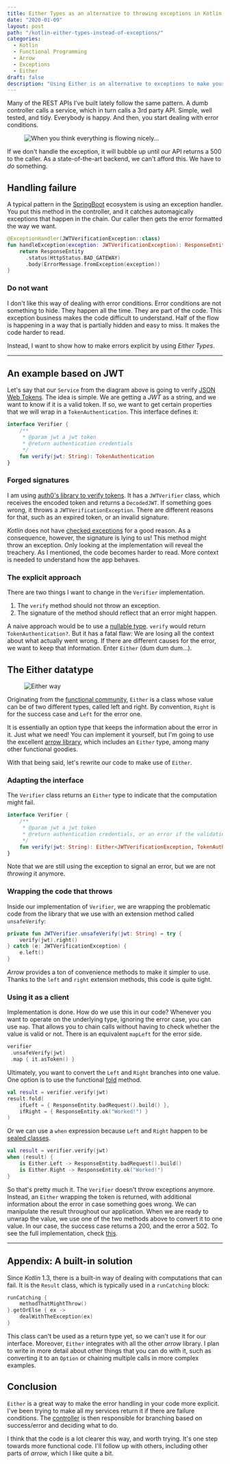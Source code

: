 ```yaml
---
title: Either Types as an alternative to throwing exceptions in Kotlin
date: "2020-01-09"
layout: post
path: "/kotlin-either-types-instead-of-exceptions/"
categories:
  - Kotlin
  - Functional Programming
  - Arrow
  - Exceptions
  - Either
draft: false
description: "Using Either is an alternative to exceptions to make your code more explicit about errors. Easy and convenient with Kotlin and Arrow"
---
```


Many of the REST APIs I’ve built lately follow the same pattern. A dumb controller calls a service, which in turn calls a 3rd party API. Simple, well tested, and tidy. Everybody is happy. And then, you start dealing with error conditions.

<figure class="figure">
  <img src="./images/exception.png" alt="When you think everything is flowing nicely..." />
</figure>

If we don't handle the exception, it will bubble up until our API returns a 500 to the caller. As a state-of-the-art backend, we can't afford this. We have to *do* something.

## Handling failure

A typical pattern in the [SpringBoot](https://spring.io/projects/spring-boot) ecosystem is using an exception handler. You put this method in the controller, and it catches automagically exceptions that happen in the chain. Our caller then gets the error formatted the way we want.

```kotlin  # example1
@ExceptionHandler(JWTVerificationException::class)
fun handleException(exception: JWTVerificationException): ResponseEntity<ErrorMessage> {
    return ResponseEntity
      .status(HttpStatus.BAD_GATEWAY)
      .body(ErrorMessage.fromException(exception))
}
```

### Do not want

I don't like this way of dealing with error conditions. Error conditions are not something to hide. They happen all the time. They are part of the code. This exception business makes the code difficult to understand. Half of the flow is happening in a way that is partially hidden and easy to miss. It makes the code harder to read.

Instead, I want to show how to make errors explicit by using _Either Types_.

---

## An example based on JWT

Let's say that our `Service` from the diagram above is going to verify [JSON Web Tokens](https://jwt.io/). The idea is simple. We are getting a _JWT_ as a string, and we want to know if it is a valid token. If so, we want to get certain properties that we will wrap in a `TokenAuthentication`. This interface defines it:

```kotlin # example2
interface Verifier {
    /**
     * @param jwt a jwt token
     * @return authentication credentials
     */
    fun verify(jwt: String): TokenAuthentication
}
```

### Forged signatures

I am using [auth0's library to verify tokens](https://github.com/auth0/java-jwt). It has a `JWTVerifier` class, which receives the encoded token and returns a `DecodedJWT`. If something goes wrong, it throws a `JWTVerificationException`. There are different reasons for that, such as an expired token, or an invalid signature.

_Kotlin_ does not have [checked exceptions](https://kotlinlang.org/docs/reference/exceptions.html#checked-exceptions) for a good reason. As a consequence, however, the signature is lying to us! This method might throw an exception. Only looking at the implementation will reveal the treachery. As I mentioned, the code becomes harder to read. More context is needed to understand how the app behaves.

### The explicit approach

There are two things I want to change in the `Verifier` implementation.

1. The `verify` method should not throw an exception.
2. The signature of the method should reflect that an error might happen.

A naive approach would be to use a [nullable type](https://kotlinlang.org/docs/reference/null-safety.html#nullable-types-and-non-null-types). `verify` would return `TokenAuthentication?`. But it has a fatal flaw: We are losing all the context about what actually went wrong. If there are different causes for the error, we want to keep that information. 
Enter `Either` (dum dum dum...).

## The Either datatype

<figure class="figure figure--right">
  <img src="./images/either.png" alt="Either way" />
</figure>

Originating from the [functional community](http://hackage.haskell.org/package/base-4.12.0.0/docs/Data-Either.html), `Either` is a class whose value can be of two different types, called left and right. By convention, `Right` is for the success case and `Left` for the error one.

It is essentially an option type that keeps the information about the error in it. Just what we need! You can implement it yourself, but I'm going to use the excellent [arrow library](https://arrow-kt.io/docs/apidocs/arrow-core-data/arrow.core/-either/), which includes an `Either` type, among many other functional goodies.

With that being said, let's rewrite our code to make use of `Either`.

### Adapting the interface

The `Verifier` class returns an `Either` type to indicate that the computation might fail.

```kotlin # example3
interface Verifier {
    /**
     * @param jwt a jwt token
     * @return authentication credentials, or an error if the validation fails
     */
    fun verify(jwt: String): Either<JWTVerificationException, TokenAuthentication>
}
```

Note that we are still using the exception to signal an error, but we are not _throwing_ it anymore.

### Wrapping the code that throws

Inside our implementation of `Verifier`, we are wrapping the problematic code from the library that we use with an extension method called `unsafeVerify`:

```kotlin # example4
private fun JWTVerifier.unsafeVerify(jwt: String) = try {
    verify(jwt).right()
} catch (e: JWTVerificationException) {
    e.left()
}
```

_Arrow_ provides a ton of convenience methods to make it simpler to use. Thanks to the `left` and `right` extension methods, this code is quite tight.

### Using it as a client

Implementation is done. How do we use this in our code? Whenever you want to operate on the underlying type, ignoring the error case, you can use `map`. That allows you to chain calls without having to check whether the value is valid or not. There is an equivalent `mapLeft` for the error side.

```kotlin # example5
verifier
 .unsafeVerify(jwt)
 .map { it.asToken() }
```

Ultimately, you want to convert the `Left` and `Right` branches into one value. One option is to use the functional [fold](https://wiki.haskell.org/Fold) method.

```kotlin # example6
val result = verifier.verify(jwt)
result.fold(
    ifLeft = { ResponseEntity.badRequest().build() },
    ifRight = { ResponseEntity.ok("Worked!") }
)
```

Or we can use a `when` expression because `Left` and `Right` happen to be [sealed classes](https://kotlinlang.org/docs/reference/sealed-classes.html).

```kotlin # example7
val result = verifier.verify(jwt)
when (result) {
    is Either.Left -> ResponseEntity.badRequest().build()
    is Either.Right -> ResponseEntity.ok("Worked!")
}
```

So that's pretty much it. The `Verifier` doesn't throw exceptions anymore. Instead, an `Either` wrapping the token is returned, with additional information about the error in case something goes wrong. We can manipulate the result throughout our application. When we are ready to unwrap the value, we use one of the two methods above to convert it to one value. In our case, the success case returns a 200, and the error a 502. To see the full implementation, check [this](https://github.com/sirech/cookery2-backend/blob/master/src/main/kotlin/com/hceris/cookery2/auth/RemoteVerifier.kt).

---

## Appendix: A built-in solution

Since _Kotlin_ 1.3, there is a built-in way of dealing with computations that can fail. It is the `Result` class, which is typically used in a `runCatching` block:

```kotlin # example8
runCatching {
    methodThatMightThrow()
}.getOrElse { ex ->
    dealWithTheException(ex)
}
```

This class can't be used as a return type yet, so we can't use it for our interface. Moreover, `Either` integrates with all the other _arrow_ library. I plan to write in more detail about other things that you can do with it, such as converting it to an `Option` or chaining multiple calls in more complex examples.

## Conclusion

`Either` is a great way to make the error handling in your code more explicit. I've been trying to make all my services return it if there are failure conditions. The [controller](https://github.com/sirech/cookery2-backend/blob/master/src/main/kotlin/com/hceris/cookery2/recipes/RecipesController.kt#L65-L67) is then responsible for branching based on success/error and deciding what to do.

I think that the code is a lot clearer this way, and worth trying. It's one step towards more functional code. I'll follow up with others, including other parts of _arrow_, which I like quite a bit.
